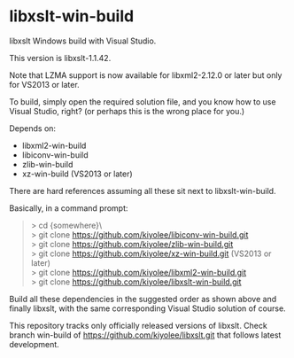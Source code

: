 # libxslt-win-build

libxslt Windows build with Visual Studio.

This version is libxslt-1.1.42.

Note that LZMA support is now available for libxml2-2.12.0 or later but only for VS2013 or later.

To build, simply open the required solution file, and
you know how to use Visual Studio, right?
(or perhaps this is the wrong place for you.)

Depends on:
* libxml2-win-build
* libiconv-win-build
* zlib-win-build
* xz-win-build (VS2013 or later)

There are hard references assuming all these sit next to libxslt-win-build.

Basically, in a command prompt:

> \> cd {somewhere}\\  
> \> git clone https://github.com/kiyolee/libiconv-win-build.git  
> \> git clone https://github.com/kiyolee/zlib-win-build.git  
> \> git clone https://github.com/kiyolee/xz-win-build.git (VS2013 or later)  
> \> git clone https://github.com/kiyolee/libxml2-win-build.git  
> \> git clone https://github.com/kiyolee/libxslt-win-build.git

Build all these dependencies in the suggested order as shown above and
finally libxslt, with the same corresponding Visual Studio solution of course.

This repository tracks only officially released versions of libxslt.
Check branch win-build of https://github.com/kiyolee/libxslt.git that follows latest development.
